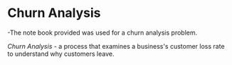 # Churn Analysis

-The note book provided was used for a churn analysis problem.

_Churn Analysis_ - a process that examines a business's customer loss rate to understand why customers leave.
